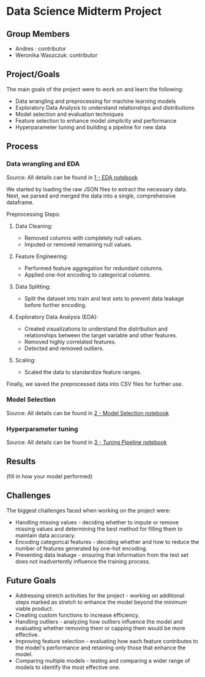 # Data Science Midterm Project

## Group Members
- Andres : contributor
- Weronika Waszczuk: contributor

## Project/Goals

The main goals of the project were to work on and learn the following:

- Data wrangling and preprocessing for machine learning models
- Exploratory Data Analysis to understand relationships and distributions
- Model selection and evaluation techniques
- Feature selection to enhance model simplicity and performance
- Hyperparameter tuning and building a pipeline for new data

## Process
### Data wrangling and EDA
Source: All details can be found in [1 - EDA notebook](notebooks/1%20-%20EDA.ipynb)

We started by loading the raw JSON files to extract the necessary data. Next, we parsed and merged the data into a single, comprehensive dataframe.

Preprocessing Steps:

1. Data Cleaning:

    - Removed columns with completely null values.
    - Imputed or removed remaining null values.

2. Feature Engineering:

    - Performed feature aggregation for redundant columns.
    - Applied one-hot encoding to categorical columns.

3. Data Splitting:

    - Split the dataset into train and test sets to prevent data leakage before further encoding.

4. Exploratory Data Analysis (EDA):

    - Created visualizations to understand the distribution and relationships between the target variable and other features.
    - Removed highly correlated features.
    - Detected and removed outliers.

5. Scaling:

    - Scaled the data to standardize feature ranges.

Finally, we saved the preprocessed data into CSV files for further use.

### Model Selection
Source: All details can be found in [2 - Model Selection notebook](notebooks/2%20-%20model_selection%20V1.ipynb)

### Hyperparameter tuning
Source: All details can be found in [3 - Tuning Pipeline notebook](notebooks/3%20-%20tuning_pipeline.ipynb)

## Results
(fill in how your model performed)

## Challenges 
The biggest challenges faced when working on the project were:
- Handling missing values - deciding whether to impute or remove missing values and determining the best method for filling them to maintain data accuracy.
- Encoding categorical features - deciding whether and how to reduce the number of features generated by one-hot encoding.
- Preventing data leakage - ensuring that information from the test set does not inadvertently influence the training process.

## Future Goals
- Addressing stretch activities for the project - working on additional steps marked as stretch to enhance the model beyond the minimum viable product.
- Creating custom functions to increase efficiency.
- Handling outliers - analyzing how outliers influence the model and evaluating whether removing them or capping them would be more effective.
- Improving feature selection - evaluating how each feature contributes to the model's performance and retaining only those that enhance the model.
- Comparing multiple models - testing and comparing a wider range of models to identify the most effective one.

